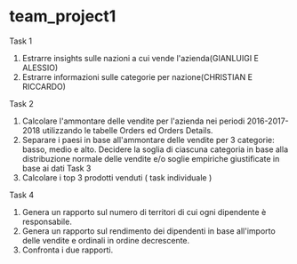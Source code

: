 # team_project1

Task 1
1) Estrarre insights sulle nazioni a cui vende l'azienda(GIANLUIGI E ALESSIO)
2) Estrarre informazioni sulle categorie per nazione(CHRISTIAN E RICCARDO)

Task 2 
1) Calcolare l'ammontare delle vendite per l'azienda nei periodi 2016-2017-2018 utilizzando le tabelle Orders ed Orders Details.
2) Separare i paesi in base all'ammontare delle vendite per 3 categorie: basso, medio e alto. 
   Decidere la soglia di ciascuna categoria in base alla distribuzione normale delle vendite e/o soglie empiriche giustificate in base ai dati
Task 3
1) Calcolare i top 3 prodotti venduti ( task individuale )

Task 4
1) Genera un rapporto sul numero di territori di cui ogni dipendente è responsabile.
2) Genera un rapporto sul rendimento dei dipendenti in base all'importo delle vendite e ordinali in ordine decrescente.
3) Confronta i due rapporti.
